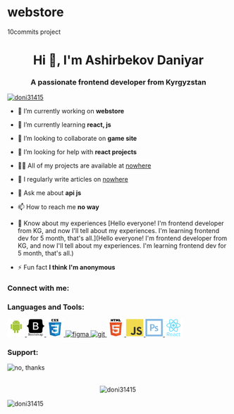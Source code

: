 # webstore
10commits project
<h1 align="center">Hi 👋, I'm Ashirbekov Daniyar</h1>
<h3 align="center">A passionate frontend developer from Kyrgyzstan</h3>

<p align="left"> <a href="https://github.com/ryo-ma/github-profile-trophy"><img src="https://github-profile-trophy.vercel.app/?username=doni31415" alt="doni31415" /></a> </p>

- 🔭 I’m currently working on **webstore**

- 🌱 I’m currently learning **react, js**

- 👯 I’m looking to collaborate on **game site**

- 🤝 I’m looking for help with **react projects**

- 👨‍💻 All of my projects are available at [nowhere](nowhere)

- 📝 I regularly write articles on [nowhere](nowhere)

- 💬 Ask me about **api js**

- 📫 How to reach me **no way**

- 📄 Know about my experiences [Hello everyone! I'm frontend developer from KG, and now I'll tell about my experiences. I'm learning frontend dev for 5 month, that's all.](Hello everyone! I'm frontend developer from KG, and now I'll tell about my experiences. I'm learning frontend dev for 5 month, that's all.)

- ⚡ Fun fact **I think I'm anonymous**

<h3 align="left">Connect with me:</h3>
<p align="left">
</p>

<h3 align="left">Languages and Tools:</h3>
<p align="left"> <a href="https://developer.android.com" target="_blank" rel="noreferrer"> <img src="https://raw.githubusercontent.com/devicons/devicon/master/icons/android/android-original-wordmark.svg" alt="android" width="40" height="40"/> </a> <a href="https://getbootstrap.com" target="_blank" rel="noreferrer"> <img src="https://raw.githubusercontent.com/devicons/devicon/master/icons/bootstrap/bootstrap-plain-wordmark.svg" alt="bootstrap" width="40" height="40"/> </a> <a href="https://www.w3schools.com/css/" target="_blank" rel="noreferrer"> <img src="https://raw.githubusercontent.com/devicons/devicon/master/icons/css3/css3-original-wordmark.svg" alt="css3" width="40" height="40"/> </a> <a href="https://www.figma.com/" target="_blank" rel="noreferrer"> <img src="https://www.vectorlogo.zone/logos/figma/figma-icon.svg" alt="figma" width="40" height="40"/> </a> <a href="https://git-scm.com/" target="_blank" rel="noreferrer"> <img src="https://www.vectorlogo.zone/logos/git-scm/git-scm-icon.svg" alt="git" width="40" height="40"/> </a> <a href="https://www.w3.org/html/" target="_blank" rel="noreferrer"> <img src="https://raw.githubusercontent.com/devicons/devicon/master/icons/html5/html5-original-wordmark.svg" alt="html5" width="40" height="40"/> </a> <a href="https://developer.mozilla.org/en-US/docs/Web/JavaScript" target="_blank" rel="noreferrer"> <img src="https://raw.githubusercontent.com/devicons/devicon/master/icons/javascript/javascript-original.svg" alt="javascript" width="40" height="40"/> </a> <a href="https://www.photoshop.com/en" target="_blank" rel="noreferrer"> <img src="https://raw.githubusercontent.com/devicons/devicon/master/icons/photoshop/photoshop-line.svg" alt="photoshop" width="40" height="40"/> </a> <a href="https://reactjs.org/" target="_blank" rel="noreferrer"> <img src="https://raw.githubusercontent.com/devicons/devicon/master/icons/react/react-original-wordmark.svg" alt="react" width="40" height="40"/> </a> </p>

<h3 align="left">Support:</h3>
<p><a href="https://www.buymeacoffee.com/no, thanks"> <img align="left" src="https://cdn.buymeacoffee.com/buttons/v2/default-yellow.png" height="50" width="210" alt="no, thanks" /></a></p><br><br>

<p><img align="center" src="https://github-readme-stats.vercel.app/api/top-langs?username=doni31415&show_icons=true&locale=en&layout=compact" alt="doni31415" /></p>

<p><img align="center" src="https://github-readme-streak-stats.herokuapp.com/?user=doni31415&" alt="doni31415" /></p>
